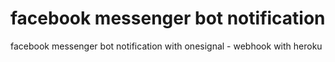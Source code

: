 # facebook messenger bot notification
facebook messenger bot notification with onesignal - webhook with heroku
